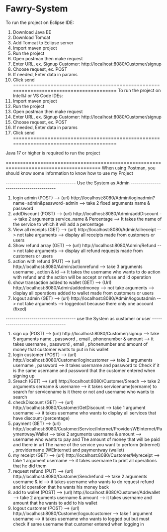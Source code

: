 # Fawry-System
To run the project on Eclipse IDE:
1. Download Java EE
2. Download Tomcat
3. Add Tomcat to Eclipse server
4. Import maven project
5. Run the project
6. Open postman then make request
7. Enter URL, ex. Signup Customer: http://localhost:8080/Customer/signup
8. Choose request, ex. POST
9. If needed, Enter data in params
10. Click send
=======================================================================================
To run the project on IntelliJ or VS Code IDEs:
1. Import maven project
2. Run the project
3. Open postman then make request
4. Enter URL, ex. Signup Customer: http://localhost:8080/Customer/signup
5. Choose request, ex. POST
6. If needed, Enter data in params
7. Click send
=======================================================================================

Java 17 or higher is required to run the project

=======================================================================================
When using Postman, you should know some information to know how to use my Project

----------------------------------- Use the System as Admin ----------------------------------------

1. login admin (POST) --> (url) http://localhost:8080/Admin/loginadmin?name=admin&password=admin --> take 2 fixed arguments name & password
2. addDiscount (POST) --> (url) http://localhost:8080/Admin/addDiscount --> take 2 arguments service_name & Percentage --> It takes the name of the service to which it will add a percentage
3. View all receipts (GET) --> (url) http://localhost:8080/Admin/allreceipt --> not take arguments --> display all receipts made from customers or users
4. Show refund array (GET) --> (url) http://localhost:8080/Admin/Refund --> not take arguments --> display all refund requests made from customers or users
5. action with refund (PUT) --> (url) http://localhost:8080/Admin/actionrefund --> take 3 arguments username , action & id --> It takes the username who wants to do action with refund and the action will be accept or refuse and id operation 
6. show transaction added to wallet (GET) --> (Url) http://localhost:8080/Admin/addedmoney --> not take arguments --> display all operations added to wallet made from customers or users
7. logout admin (GET) --> (url) http://localhost:8080/Admin/logoutadmin --> not take arguments --> loggedout because there only one account (fixed)

----------------------------------- use the System as customer or user -----------------------------------

1. sign up (POST) --> (url) http://localhost:8080/Customer/signup --> take 5 arguments name , password , email , phonenumber & amount --> it takes username , password , email , phonenumber and amount  of money that customer wants to put in his wallet   
2. login customer (POST) --> (url) http://localhost:8080/Customer/logincustomer --> take 2 arguments username , password --> it takes username and password to Check if it is the same username and password that the customer entered when signing up
3. Sreach (GET) --> (url) http://localhost:8080/Customer/Sreach --> take 2 arguments sername & username --> it takes servicenume(sername) to search for servicename is it there or not and username who wants to search 
4. checkDiscount (GET) --> (url) http://localhost:8080/Customer/GetDiscount --> take 1 argument username --> it takes username who wants to display all services that have discount (percentage)
5. payment (GET) --> (url) http://localhost:8080/Customer/Service/Internet/Provider/WEInternet/Paymentway/Wallet --> take 2 arguments username & amount --> username who wants to pay and The amount of money that will be paid and there in url The name of the service you want to perform (intrernet) , providername (WEInternet) and paymentway (wallet) 
6. my receipt (GET) --> (url) http://localhost:8080/Customer/Myreceipt --> take 1 argument username --> it takes username to print all operations that he did them
7. request refund (PUT) --> (url) http://localhost:8080/Customer/Sendrefund --> take 2 arguments username & id --> it takes username who wants to do request refund and id operation that he wants his money back 
8. add to wallet (POST) --> (url) http://localhost:8080/Customer/Addwallet --> take 2 arguments username & amount --> it takes username and amount that he wants to add to his wallet 
9. logout customer (POST) --> (url) http://localhost:8080/Customer/logoutcustomer --> take 1 argument username --> it takes username who wants to logged out but must check if same username that customer entered when logging in


  
